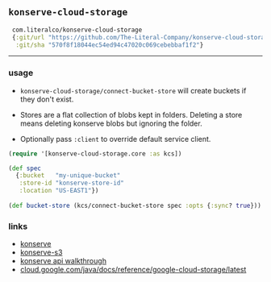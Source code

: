 ## `konserve-cloud-storage`

```clojure
 com.literalco/konserve-cloud-storage
 {:git/url "https://github.com/The-Literal-Company/konserve-cloud-storage.git"
  :git/sha "570f8f18044ec54ed94c47020c069cebebbaf1f2"}
```

<hr>

### usage

+ `konserve-cloud-storage/connect-bucket-store` will create buckets if they don't exist. 

+ Stores are a flat collection of blobs kept in folders. Deleting a store means deleting konserve blobs but ignoring the folder.

+ Optionally pass `:client` to override default service client.

```clojure
(require '[konserve-cloud-storage.core :as kcs])

(def spec
  {:bucket   "my-unique-bucket"
   :store-id "konserve-store-id"
   :location "US-EAST1"})
   
(def bucket-store (kcs/connect-bucket-store spec :opts {:sync? true}))
```

### links
+ [konserve](https://github.com/replikativ/konserve)
+ [konserve-s3](https://github.com/replikativ/konserve-s3)
+ [konserve api walkthrough](https://github.com/replikativ/konserve/blob/main/doc/api-walkthrough.md)
+ [cloud.google.com/java/docs/reference/google-cloud-storage/latest](https://cloud.google.com/java/docs/reference/google-cloud-storage/latest/com.google.cloud.storage.Storage)
